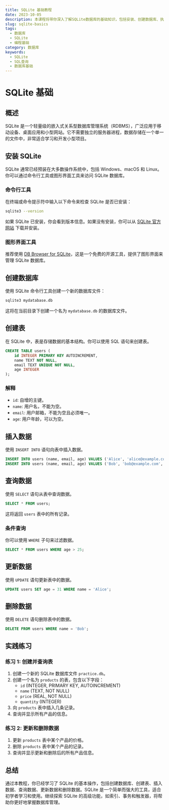 ```yaml
---
title: SQLite 基础教程
date: 2023-10-05
description: 本课程将带你深入了解SQLite数据库的基础知识，包括安装、创建数据库、执行SQL查询等。
slug: sqlite-basics
tags:
  - 数据库
  - SQLite
  - 编程基础
category: 数据库
keywords:
  - SQLite
  - SQL查询
  - 数据库基础
---
```


# SQLite 基础

## 概述

SQLite 是一个轻量级的嵌入式关系型数据库管理系统（RDBMS），广泛应用于移动设备、桌面应用和小型网站。它不需要独立的服务器进程，数据存储在一个单一的文件中，非常适合学习和开发小型项目。

## 安装 SQLite

SQLite 通常已经预装在大多数操作系统中，包括 Windows、macOS 和 Linux。你可以通过命令行工具或图形界面工具来访问 SQLite 数据库。

### 命令行工具

在终端或命令提示符中输入以下命令来检查 SQLite 是否已安装：

```bash
sqlite3 --version
```

如果 SQLite 已安装，你会看到版本信息。如果没有安装，你可以从 [SQLite 官方网站](https://www.sqlite.org/download.html) 下载并安装。

### 图形界面工具

推荐使用 [DB Browser for SQLite](https://sqlitebrowser.org/)，这是一个免费的开源工具，提供了图形界面来管理 SQLite 数据库。

## 创建数据库

使用 SQLite 命令行工具创建一个新的数据库文件：

```bash
sqlite3 mydatabase.db
```

这将在当前目录下创建一个名为 `mydatabase.db` 的数据库文件。

## 创建表

在 SQLite 中，表是存储数据的基本结构。你可以使用 SQL 语句来创建表。

```sql
CREATE TABLE users (
    id INTEGER PRIMARY KEY AUTOINCREMENT,
    name TEXT NOT NULL,
    email TEXT UNIQUE NOT NULL,
    age INTEGER
);
```

### 解释

- `id`: 自增的主键。
- `name`: 用户名，不能为空。
- `email`: 用户邮箱，不能为空且必须唯一。
- `age`: 用户年龄，可以为空。

## 插入数据

使用 `INSERT INTO` 语句向表中插入数据。

```sql
INSERT INTO users (name, email, age) VALUES ('Alice', 'alice@example.com', 30);
INSERT INTO users (name, email, age) VALUES ('Bob', 'bob@example.com', 25);
```

## 查询数据

使用 `SELECT` 语句从表中查询数据。

```sql
SELECT * FROM users;
```

这将返回 `users` 表中的所有记录。

### 条件查询

你可以使用 `WHERE` 子句来过滤数据。

```sql
SELECT * FROM users WHERE age > 25;
```

## 更新数据

使用 `UPDATE` 语句更新表中的数据。

```sql
UPDATE users SET age = 31 WHERE name = 'Alice';
```

## 删除数据

使用 `DELETE` 语句删除表中的数据。

```sql
DELETE FROM users WHERE name = 'Bob';
```

## 实践练习

### 练习 1: 创建并查询表

1. 创建一个新的 SQLite 数据库文件 `practice.db`。
2. 创建一个名为 `products` 的表，包含以下字段：
   - `id` (INTEGER, PRIMARY KEY, AUTOINCREMENT)
   - `name` (TEXT, NOT NULL)
   - `price` (REAL, NOT NULL)
   - `quantity` (INTEGER)
3. 向 `products` 表中插入几条记录。
4. 查询并显示所有产品的信息。

### 练习 2: 更新和删除数据

1. 更新 `products` 表中某个产品的价格。
2. 删除 `products` 表中某个产品的记录。
3. 查询并显示更新和删除后的所有产品信息。

## 总结

通过本教程，你已经学习了 SQLite 的基本操作，包括创建数据库、创建表、插入数据、查询数据、更新数据和删除数据。SQLite 是一个简单而强大的工具，适合初学者学习和使用。继续探索 SQLite 的高级功能，如索引、事务和触发器，将帮助你更好地掌握数据库管理。